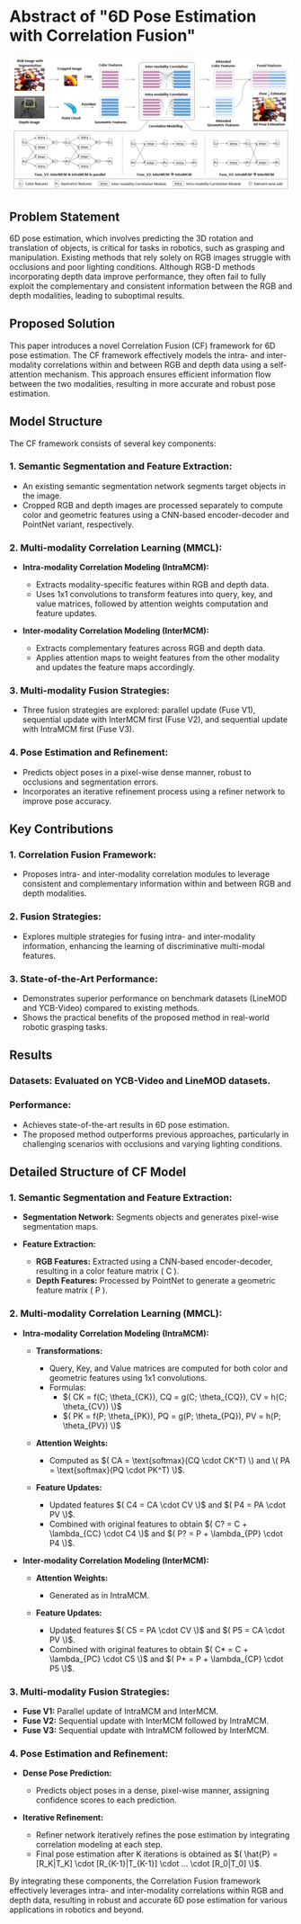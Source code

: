 # Abstract of "6D Pose Estimation with Correlation Fusion"

![Correlation Fusion Framework](https://github.com/Husseinhhameed/Transformer-Based-Camera-localization-review/blob/main/correlation%20fusion.png)

## Problem Statement

6D pose estimation, which involves predicting the 3D rotation and translation of objects, is critical for tasks in robotics, such as grasping and manipulation. Existing methods that rely solely on RGB images struggle with occlusions and poor lighting conditions. Although RGB-D methods incorporating depth data improve performance, they often fail to fully exploit the complementary and consistent information between the RGB and depth modalities, leading to suboptimal results.

## Proposed Solution

This paper introduces a novel Correlation Fusion (CF) framework for 6D pose estimation. The CF framework effectively models the intra- and inter-modality correlations within and between RGB and depth data using a self-attention mechanism. This approach ensures efficient information flow between the two modalities, resulting in more accurate and robust pose estimation.

## Model Structure

The CF framework consists of several key components:

### 1. Semantic Segmentation and Feature Extraction:

- An existing semantic segmentation network segments target objects in the image.
- Cropped RGB and depth images are processed separately to compute color and geometric features using a CNN-based encoder-decoder and PointNet variant, respectively.

### 2. Multi-modality Correlation Learning (MMCL):

- **Intra-modality Correlation Modeling (IntraMCM):**
  - Extracts modality-specific features within RGB and depth data.
  - Uses 1x1 convolutions to transform features into query, key, and value matrices, followed by attention weights computation and feature updates.
  
- **Inter-modality Correlation Modeling (InterMCM):**
  - Extracts complementary features across RGB and depth data.
  - Applies attention maps to weight features from the other modality and updates the feature maps accordingly.

### 3. Multi-modality Fusion Strategies:

- Three fusion strategies are explored: parallel update (Fuse V1), sequential update with InterMCM first (Fuse V2), and sequential update with IntraMCM first (Fuse V3).

### 4. Pose Estimation and Refinement:

- Predicts object poses in a pixel-wise dense manner, robust to occlusions and segmentation errors.
- Incorporates an iterative refinement process using a refiner network to improve pose accuracy.

## Key Contributions

### 1. Correlation Fusion Framework:

- Proposes intra- and inter-modality correlation modules to leverage consistent and complementary information within and between RGB and depth modalities.

### 2. Fusion Strategies:

- Explores multiple strategies for fusing intra- and inter-modality information, enhancing the learning of discriminative multi-modal features.

### 3. State-of-the-Art Performance:

- Demonstrates superior performance on benchmark datasets (LineMOD and YCB-Video) compared to existing methods.
- Shows the practical benefits of the proposed method in real-world robotic grasping tasks.

## Results

### Datasets: Evaluated on YCB-Video and LineMOD datasets.

### Performance:

- Achieves state-of-the-art results in 6D pose estimation.
- The proposed method outperforms previous approaches, particularly in challenging scenarios with occlusions and varying lighting conditions.

## Detailed Structure of CF Model

### 1. Semantic Segmentation and Feature Extraction:

- **Segmentation Network:** Segments objects and generates pixel-wise segmentation maps.
  
- **Feature Extraction:**
  - **RGB Features:** Extracted using a CNN-based encoder-decoder, resulting in a color feature matrix \( C \).
  - **Depth Features:** Processed by PointNet to generate a geometric feature matrix \( P \).

### 2. Multi-modality Correlation Learning (MMCL):

- **Intra-modality Correlation Modeling (IntraMCM):**
  - **Transformations:**
    - Query, Key, and Value matrices are computed for both color and geometric features using 1x1 convolutions.
    - Formulas:
      - $( CK = f(C; \theta_{CK}), CQ = g(C; \theta_{CQ}), CV = h(C; \theta_{CV}) \)$
      - $( PK = f(P; \theta_{PK}), PQ = g(P; \theta_{PQ}), PV = h(P; \theta_{PV}) \)$
      
  - **Attention Weights:**
    - Computed as $( CA = \text{softmax}(CQ \cdot CK^T) \) and \( PA = \text{softmax}(PQ \cdot PK^T) \)$.
    
  - **Feature Updates:**
    - Updated features $( C4 = CA \cdot CV \)$ and $( P4 = PA \cdot PV \)$.
    - Combined with original features to obtain $( C? = C + \lambda_{CC} \cdot C4 \)$ and $( P? = P + \lambda_{PP} \cdot P4 \)$.

- **Inter-modality Correlation Modeling (InterMCM):**
  - **Attention Weights:**
    - Generated as in IntraMCM.
    
  - **Feature Updates:**
    - Updated features $( C5 = PA \cdot CV \)$ and $( P5 = CA \cdot PV \)$.
    - Combined with original features to obtain $( C* = C + \lambda_{PC} \cdot C5 \)$ and $( P* = P + \lambda_{CP} \cdot P5 \)$.

### 3. Multi-modality Fusion Strategies:

- **Fuse V1:** Parallel update of IntraMCM and InterMCM.
- **Fuse V2:** Sequential update with InterMCM followed by IntraMCM.
- **Fuse V3:** Sequential update with IntraMCM followed by InterMCM.

### 4. Pose Estimation and Refinement:

- **Dense Pose Prediction:**
  - Predicts object poses in a dense, pixel-wise manner, assigning confidence scores to each prediction.
  
- **Iterative Refinement:**
  - Refiner network iteratively refines the pose estimation by integrating correlation modeling at each step.
  - Final pose estimation after K iterations is obtained as $( \hat{P} = [R_K|T_K] \cdot [R_{K-1}|T_{K-1}] \cdot ... \cdot [R_0|T_0] \)$.

By integrating these components, the Correlation Fusion framework effectively leverages intra- and inter-modality correlations within RGB and depth data, resulting in robust and accurate 6D pose estimation for various applications in robotics and beyond.
